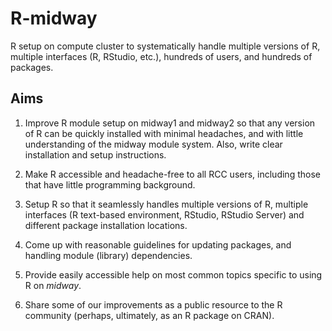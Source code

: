 # R-midway

R setup on compute cluster to systematically handle multiple versions
of R, multiple interfaces (R, RStudio, etc.), hundreds of users, and
hundreds of packages.

## Aims

1. Improve R module setup on midway1 and midway2 so that any version
of R can be quickly installed with minimal headaches, and with little
understanding of the midway module system. Also, write clear
installation and setup instructions.

2. Make R accessible and headache-free to all RCC users, including
those that have little programming background.

3. Setup R so that it seamlessly handles multiple versions of R,
multiple interfaces (R text-based environment, RStudio, RStudio
Server) and different package installation locations.

4. Come up with reasonable guidelines for updating packages, and
handling module (library) dependencies.

5. Provide easily accessible help on most common topics specific to
using R on *midway*.

6. Share some of our improvements as a public resource to the R
community (perhaps, ultimately, as an R package on CRAN).
